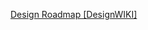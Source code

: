 [Design Roadmap [DesignWIKI]](https://web.archive.org/web/20220426151940/https://deseng.ryerson.ca/dokuwiki/design:design_roadmap)
